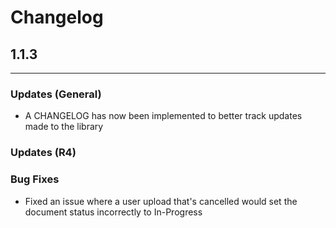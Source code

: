 # Changelog



## 1.1.3
---
### Updates (General)

* A CHANGELOG has now been implemented to better track updates made to the library

### Updates (R4)


### Bug Fixes

* Fixed an issue where a user upload that's cancelled would set the document status incorrectly to In-Progress